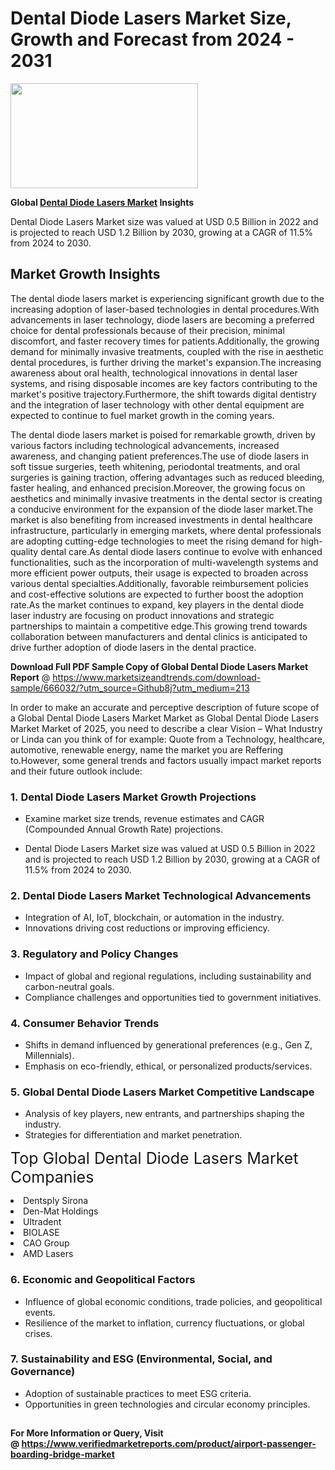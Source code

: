 <H1>Dental Diode Lasers Market Size, Growth and Forecast from 2024 - 2031</H1><img class="aligncenter size-medium wp-image-584254" src="https://thirdeyenews.in/wp-content/uploads/2024/09/Global-Market-Research-300x168.jpeg" alt="" width="300" height="168" /><p><strong>Global&nbsp;<a href="https://www.marketsizeandtrends.com/download-sample/666032/?utm_source=Github8j?utm_medium=213">Dental Diode Lasers Market</a> Insights</strong></p><p>Dental Diode Lasers Market size was valued at USD 0.5 Billion in 2022 and is projected to reach USD 1.2 Billion by 2030, growing at a CAGR of 11.5% from 2024 to 2030.</p><p><h2>Market Growth Insights</h2> <p>The dental diode lasers market is experiencing significant growth due to the increasing adoption of laser-based technologies in dental procedures.With advancements in laser technology, diode lasers are becoming a preferred choice for dental professionals because of their precision, minimal discomfort, and faster recovery times for patients.Additionally, the growing demand for minimally invasive treatments, coupled with the rise in aesthetic dental procedures, is further driving the market's expansion.The increasing awareness about oral health, technological innovations in dental laser systems, and rising disposable incomes are key factors contributing to the market's positive trajectory.Furthermore, the shift towards digital dentistry and the integration of laser technology with other dental equipment are expected to continue to fuel market growth in the coming years. </p> <p>The dental diode lasers market is poised for remarkable growth, driven by various factors including technological advancements, increased awareness, and changing patient preferences.The use of diode lasers in soft tissue surgeries, teeth whitening, periodontal treatments, and oral surgeries is gaining traction, offering advantages such as reduced bleeding, faster healing, and enhanced precision.Moreover, the growing focus on aesthetics and minimally invasive treatments in the dental sector is creating a conducive environment for the expansion of the diode laser market.The market is also benefiting from increased investments in dental healthcare infrastructure, particularly in emerging markets, where dental professionals are adopting cutting-edge technologies to meet the rising demand for high-quality dental care.As dental diode lasers continue to evolve with enhanced functionalities, such as the incorporation of multi-wavelength systems and more efficient power outputs, their usage is expected to broaden across various dental specialties.Additionally, favorable reimbursement policies and cost-effective solutions are expected to further boost the adoption rate.As the market continues to expand, key players in the dental diode laser industry are focusing on product innovations and strategic partnerships to maintain a competitive edge.This growing trend towards collaboration between manufacturers and dental clinics is anticipated to drive further adoption of diode lasers in the dental practice.</p><p><span class=""><strong>Download Full PDF Sample Copy of Global Dental Diode Lasers Market Report</strong> @ <a href="https://www.marketsizeandtrends.com/download-sample/666032/?utm_source=Github8j?utm_medium=213" target="_blank">https://www.marketsizeandtrends.com/download-sample/666032/?utm_source=Github8j?utm_medium=213</a></span></p><p>In order to make an accurate and perceptive description of future scope of a Global&nbsp;Dental Diode Lasers Market Market as Global&nbsp;Dental Diode Lasers Market Market of 2025, you need to describe a clear Vision &ndash; What Industry or Linda can you think of for example: Quote from a Technology, healthcare, automotive, renewable energy, name the market you are Reffering to.However, some general trends and factors usually impact market reports and their future outlook include:</p><h3>1.&nbsp;<strong>Dental Diode Lasers Market Growth Projections</strong></h3><ul><li>Examine market size trends, revenue estimates and CAGR (Compounded Annual Growth Rate) projections.</li><li><p>Dental Diode Lasers Market size was valued at USD 0.5 Billion in 2022 and is projected to reach USD 1.2 Billion by 2030, growing at a CAGR of 11.5% from 2024 to 2030.</p></li></ul><h3>2.&nbsp;<strong>Dental Diode Lasers Market Technological Advancements</strong></h3><ul><li>Integration of AI, IoT, blockchain, or automation in the industry.</li><li>Innovations driving cost reductions or improving efficiency.</li></ul><h3>3.&nbsp;<strong>Regulatory and Policy Changes</strong></h3><ul><li>Impact of global and regional regulations, including sustainability and carbon-neutral goals.</li><li>Compliance challenges and opportunities tied to government initiatives.</li></ul><h3>4.&nbsp;<strong>Consumer Behavior Trends</strong></h3><ul><li>Shifts in demand influenced by generational preferences (e.g., Gen Z, Millennials).</li><li>Emphasis on eco-friendly, ethical, or personalized products/services.</li></ul><h3>5.&nbsp;<strong>Global Dental Diode Lasers Market Competitive Landscape</strong></h3><ul><li>Analysis of key players, new entrants, and partnerships shaping the industry.</li><li>Strategies for differentiation and market penetration.</li></ul><p data-pm-slice="1 1 []"><span style="color: inherit; font-family: inherit; font-size: 25px;">Top Global Dental Diode Lasers Market Companies</span></p><div class="" data-test-id=""><p><li>Dentsply Sirona</li><li> Den-Mat Holdings</li><li> Ultradent</li><li> BIOLASE</li><li> CAO Group</li><li> AMD Lasers</li></p></div><h3>6.&nbsp;<strong>Economic and Geopolitical Factors</strong></h3><ul><li>Influence of global economic conditions, trade policies, and geopolitical events.</li><li>Resilience of the market to inflation, currency fluctuations, or global crises.</li></ul><h3>7.&nbsp;<strong>Sustainability and ESG (Environmental, Social, and Governance)</strong></h3><ul><li>Adoption of sustainable practices to meet ESG criteria.</li><li>Opportunities in green technologies and circular economy principles.</li></ul><h2><strong style="font-size: 14px;">For More Information or Query, Visit @&nbsp;</strong><a style="background-color: #ffffff; font-size: 14px;" href="https://www.marketsizeandtrends.com/report/dental-diode-lasers-market/" target="_blank">https://www.verifiedmarketreports.com/product/airport-passenger-boarding-bridge-market</a></h2>
